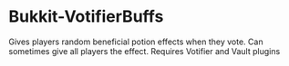 # Bukkit-VotifierBuffs
Gives players random beneficial potion effects when they vote. Can sometimes give all players the effect. Requires Votifier and Vault plugins
